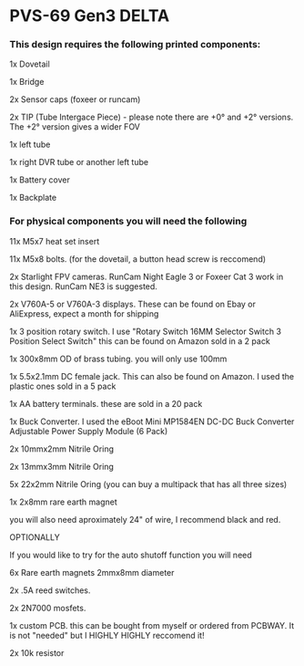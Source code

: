 # PVS-69 Gen3 DELTA

### This design requires the following printed components: 

1x Dovetail

1x Bridge

2x Sensor caps (foxeer or runcam)

2x TIP (Tube Intergace Piece) - please note there are +0° and +2° versions. 
    The +2° version gives a wider FOV

1x left tube

1x right DVR tube or another left tube 

1x Battery cover

1x Backplate


### For physical components you will need the following

11x M5x7 heat set insert

11x M5x8 bolts. (for the dovetail, a button head screw is reccomend) 

2x Starlight FPV cameras. RunCam Night Eagle 3 or Foxeer Cat 3 work in this design. RunCam NE3 is suggested.

2x V760A-5 or V760A-3 displays. These can be found on Ebay or AliExpress, expect a month for shipping

1x 3 position rotary switch. I use "Rotary Switch 16MM Selector Switch 3 Position Select Switch"
this can be found on Amazon sold in a 2 pack

1x 300x8mm OD of brass tubing. you will only use 100mm

1x 5.5x2.1mm DC female jack. This can also be found on Amazon. I used the plastic ones sold in a 5 pack

1x AA battery terminals. these are sold in a 20 pack

1x Buck Converter. I used the eBoot Mini MP1584EN DC-DC Buck Converter Adjustable Power Supply Module (6 Pack) 

2x 10mmx2mm Nitrile Oring

2x 13mmx3mm Nitrile Oring

5x 22x2mm Nitrile Oring (you can buy a multipack that has all three sizes)

1x 2x8mm rare earth magnet

you will also need aproximately 24" of wire, I recommend black and red. 



OPTIONALLY

If you would like to try for the auto shutoff function you will need 

6x Rare earth magnets 2mmx8mm diameter

2x .5A reed switches. 

2x 2N7000 mosfets. 

1x custom PCB. this can be bought from myself or ordered from PCBWAY. 
It is not "needed" but I HIGHLY HIGHLY reccomend it!

2x 10k resistor
